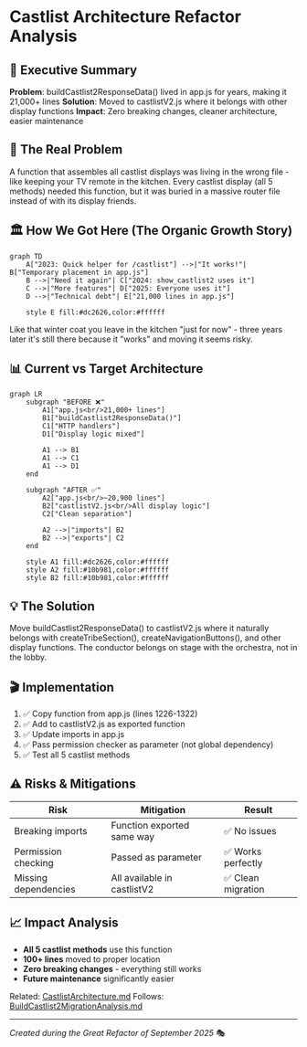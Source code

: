 # Castlist Architecture Refactor Analysis

## 🎯 Executive Summary
**Problem**: buildCastlist2ResponseData() lived in app.js for years, making it 21,000+ lines
**Solution**: Moved to castlistV2.js where it belongs with other display functions
**Impact**: Zero breaking changes, cleaner architecture, easier maintenance

## 🤔 The Real Problem
A function that assembles all castlist displays was living in the wrong file - like keeping your TV remote in the kitchen. Every castlist display (all 5 methods) needed this function, but it was buried in a massive router file instead of with its display friends.

## 🏛️ How We Got Here (The Organic Growth Story)
```mermaid
graph TD
    A["2023: Quick helper for /castlist"] -->|"It works!"| B["Temporary placement in app.js"]
    B -->|"Need it again"| C["2024: show_castlist2 uses it"]
    C -->|"More features"| D["2025: Everyone uses it"]
    D -->|"Technical debt"| E["21,000 lines in app.js"]

    style E fill:#dc2626,color:#ffffff
```

Like that winter coat you leave in the kitchen "just for now" - three years later it's still there because it "works" and moving it seems risky.

## 📊 Current vs Target Architecture
```mermaid
graph LR
    subgraph "BEFORE ❌"
        A1["app.js<br/>21,000+ lines"]
        B1["buildCastlist2ResponseData()"]
        C1["HTTP handlers"]
        D1["Display logic mixed"]

        A1 --> B1
        A1 --> C1
        A1 --> D1
    end

    subgraph "AFTER ✅"
        A2["app.js<br/>~20,900 lines"]
        B2["castlistV2.js<br/>All display logic"]
        C2["Clean separation"]

        A2 -->|"imports"| B2
        B2 -->|"exports"| C2
    end

    style A1 fill:#dc2626,color:#ffffff
    style A2 fill:#10b981,color:#ffffff
    style B2 fill:#10b981,color:#ffffff
```

## 💡 The Solution
Move buildCastlist2ResponseData() to castlistV2.js where it naturally belongs with createTribeSection(), createNavigationButtons(), and other display functions. The conductor belongs on stage with the orchestra, not in the lobby.

## 🎬 Implementation
1. ✅ Copy function from app.js (lines 1226-1322)
2. ✅ Add to castlistV2.js as exported function
3. ✅ Update imports in app.js
4. ✅ Pass permission checker as parameter (not global dependency)
5. ✅ Test all 5 castlist methods

## ⚠️ Risks & Mitigations
| Risk | Mitigation | Result |
|------|------------|--------|
| Breaking imports | Function exported same way | ✅ No issues |
| Permission checking | Passed as parameter | ✅ Works perfectly |
| Missing dependencies | All available in castlistV2 | ✅ Clean migration |

## 📈 Impact Analysis
- **All 5 castlist methods** use this function
- **100+ lines** moved to proper location
- **Zero breaking changes** - everything still works
- **Future maintenance** significantly easier

Related: [CastlistArchitecture.md](/docs/features/CastlistArchitecture.md)
Follows: [BuildCastlist2MigrationAnalysis.md](/docs/features/BuildCastlist2MigrationAnalysis.md)

---
*Created during the Great Refactor of September 2025* 🎭